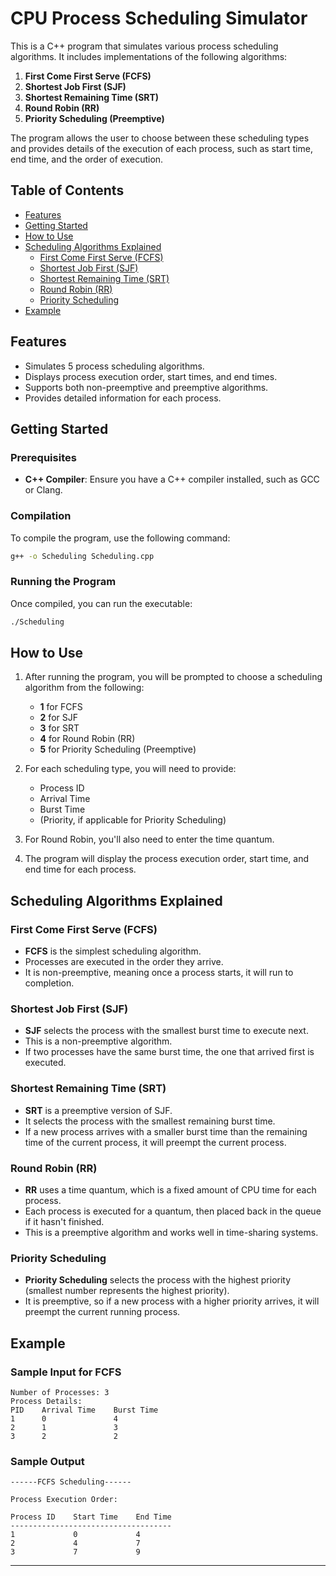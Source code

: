 # CPU Process Scheduling Simulator

This is a C++ program that simulates various process scheduling algorithms. It includes implementations of the following algorithms:

1. **First Come First Serve (FCFS)**
2. **Shortest Job First (SJF)**
3. **Shortest Remaining Time (SRT)**
4. **Round Robin (RR)**
5. **Priority Scheduling (Preemptive)**

The program allows the user to choose between these scheduling types and provides details of the execution of each process, such as start time, end time, and the order of execution.

## Table of Contents

- [Features](#features)
- [Getting Started](#getting-started)
- [How to Use](#how-to-use)
- [Scheduling Algorithms Explained](#scheduling-algorithms-explained)
  - [First Come First Serve (FCFS)](#first-come-first-serve-fcfs)
  - [Shortest Job First (SJF)](#shortest-job-first-sjf)
  - [Shortest Remaining Time (SRT)](#shortest-remaining-time-srt)
  - [Round Robin (RR)](#round-robin-rr)
  - [Priority Scheduling](#priority-scheduling)
- [Example](#example)

## Features

- Simulates 5 process scheduling algorithms.
- Displays process execution order, start times, and end times.
- Supports both non-preemptive and preemptive algorithms.
- Provides detailed information for each process.

## Getting Started

### Prerequisites

- **C++ Compiler**: Ensure you have a C++ compiler installed, such as GCC or Clang.

### Compilation

To compile the program, use the following command:

```bash
g++ -o Scheduling Scheduling.cpp
```

### Running the Program

Once compiled, you can run the executable:

```bash
./Scheduling
```

## How to Use

1. After running the program, you will be prompted to choose a scheduling algorithm from the following:
    - **1** for FCFS
    - **2** for SJF
    - **3** for SRT
    - **4** for Round Robin (RR)
    - **5** for Priority Scheduling (Preemptive)

2. For each scheduling type, you will need to provide:
    - Process ID
    - Arrival Time
    - Burst Time
    - (Priority, if applicable for Priority Scheduling)

3. For Round Robin, you'll also need to enter the time quantum.

4. The program will display the process execution order, start time, and end time for each process.

## Scheduling Algorithms Explained

### First Come First Serve (FCFS)

- **FCFS** is the simplest scheduling algorithm.
- Processes are executed in the order they arrive.
- It is non-preemptive, meaning once a process starts, it will run to completion.

### Shortest Job First (SJF)

- **SJF** selects the process with the smallest burst time to execute next.
- This is a non-preemptive algorithm.
- If two processes have the same burst time, the one that arrived first is executed.

### Shortest Remaining Time (SRT)

- **SRT** is a preemptive version of SJF.
- It selects the process with the smallest remaining burst time.
- If a new process arrives with a smaller burst time than the remaining time of the current process, it will preempt the current process.

### Round Robin (RR)

- **RR** uses a time quantum, which is a fixed amount of CPU time for each process.
- Each process is executed for a quantum, then placed back in the queue if it hasn't finished.
- This is a preemptive algorithm and works well in time-sharing systems.

### Priority Scheduling

- **Priority Scheduling** selects the process with the highest priority (smallest number represents the highest priority).
- It is preemptive, so if a new process with a higher priority arrives, it will preempt the current running process.

## Example

### Sample Input for FCFS
```
Number of Processes: 3
Process Details:
PID    Arrival Time    Burst Time
1      0               4
2      1               3
3      2               2
```

### Sample Output
```
------FCFS Scheduling------

Process Execution Order:

Process ID    Start Time    End Time
------------------------------------
1             0             4
2             4             7
3             7             9
```
-------------------------------------


